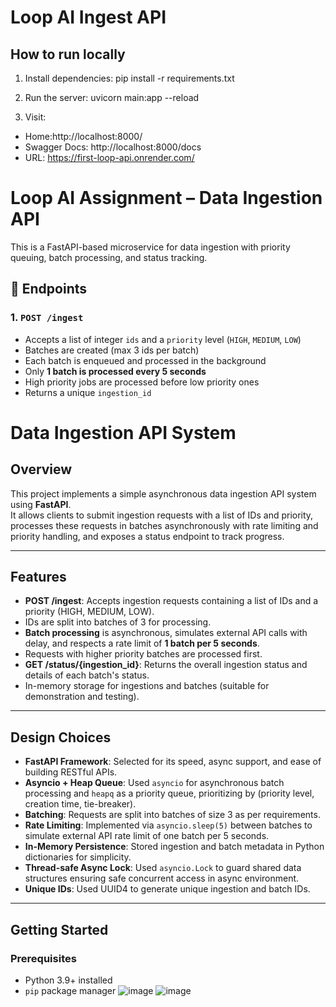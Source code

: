 # Loop AI Ingest API

## How to run locally

1. Install dependencies:
pip install -r requirements.txt

2. Run the server:
uvicorn main:app --reload

3. Visit:
- Home:http://localhost:8000/
- Swagger Docs: http://localhost:8000/docs
- URL: https://first-loop-api.onrender.com/

# Loop AI Assignment – Data Ingestion API

This is a FastAPI-based microservice for data ingestion with priority queuing, batch processing, and status tracking.

## 🔧 Endpoints

### 1. `POST /ingest`

- Accepts a list of integer `ids` and a `priority` level (`HIGH`, `MEDIUM`, `LOW`)
- Batches are created (max 3 ids per batch)
- Each batch is enqueued and processed in the background
- Only **1 batch is processed every 5 seconds**
- High priority jobs are processed before low priority ones
- Returns a unique `ingestion_id`

# Data Ingestion API System

## Overview

This project implements a simple asynchronous data ingestion API system using **FastAPI**.  
It allows clients to submit ingestion requests with a list of IDs and priority, processes these requests in batches asynchronously with rate limiting and priority handling, and exposes a status endpoint to track progress.

---

## Features

- **POST /ingest**: Accepts ingestion requests containing a list of IDs and a priority (HIGH, MEDIUM, LOW).  
- IDs are split into batches of 3 for processing.
- **Batch processing** is asynchronous, simulates external API calls with delay, and respects a rate limit of **1 batch per 5 seconds**.
- Requests with higher priority batches are processed first.
- **GET /status/{ingestion_id}**: Returns the overall ingestion status and details of each batch's status.  
- In-memory storage for ingestions and batches (suitable for demonstration and testing).

---

## Design Choices

- **FastAPI Framework**: Selected for its speed, async support, and ease of building RESTful APIs.  
- **Asyncio + Heap Queue**: Used `asyncio` for asynchronous batch processing and `heapq` as a priority queue, prioritizing by (priority level, creation time, tie-breaker).  
- **Batching**: Requests are split into batches of size 3 as per requirements.  
- **Rate Limiting**: Implemented via `asyncio.sleep(5)` between batches to simulate external API rate limit of one batch per 5 seconds.
- **In-Memory Persistence**: Stored ingestion and batch metadata in Python dictionaries for simplicity.  
- **Thread-safe Async Lock**: Used `asyncio.Lock` to guard shared data structures ensuring safe concurrent access in async environment.
- **Unique IDs**: Used UUID4 to generate unique ingestion and batch IDs.

---

## Getting Started

### Prerequisites

- Python 3.9+ installed
- `pip` package manager
![image](https://github.com/user-attachments/assets/dd363b3c-883e-4237-8f47-d46cb0357942)
![image](https://github.com/user-attachments/assets/6f1fa27e-1fc5-45a2-831f-91ac8cc5b482)

